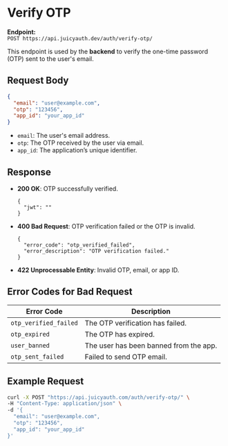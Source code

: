 # Verify OTP

**Endpoint:**  
`POST https://api.juicyauth.dev/auth/verify-otp/`

This endpoint is used by the **backend** to verify the one-time password (OTP) sent to the user's email.

## Request Body

```json
{
  "email": "user@example.com",
  "otp": "123456",
  "app_id": "your_app_id"
}
```

- `email`: The user's email address.
- `otp`: The OTP received by the user via email.
- `app_id`: The application’s unique identifier.

## Response
- **200 OK**: OTP successfully verified.
    ```
    {
      "jwt": ""
    }
    ```

- **400 Bad Request**: OTP verification failed or the OTP is invalid.
    ```
    {
      "error_code": "otp_verified_failed",
      "error_description": "OTP verification failed."
    }
    ```
- **422 Unprocessable Entity**: Invalid OTP, email, or app ID.


## Error Codes for Bad Request

| Error Code              | Description                             |
|-------------------------|-----------------------------------------|
| `otp_verified_failed`    | The OTP verification has failed.        |
| `otp_expired`            | The OTP has expired.                    |
| `user_banned`            | The user has been banned from the app.  |
| `otp_sent_failed`        | Failed to send OTP email.               |


## Example Request

```bash
curl -X POST "https://api.juicyauth.com/auth/verify-otp/" \
-H "Content-Type: application/json" \
-d '{
  "email": "user@example.com",
  "otp": "123456",
  "app_id": "your_app_id"
}'
```